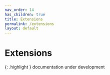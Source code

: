 ```yaml
---
nav_order: 14
has_children: true
title: Extensions
permalink: /extensions
layout: default
---
```

# Extensions

{: .highlight }
documentation under development
